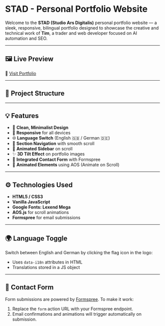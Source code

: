 # STAD - Personal Portfolio Website

Welcome to the **STAD (Studio Ars Digitalis)** personal portfolio website — a sleek, responsive, bilingual portfolio designed to showcase the creative and technical work of **Tim**, a trader and web developer focused on AI automation and SEO.

---

## 🖼️ Live Preview

🚀 [Visit Portfolio](https://your-live-site-link.com)

---

## 📁 Project Structure


---

## 💡 Features

- 🎨 **Clean, Minimalist Design**
- 📱 **Responsive** for all devices
- 🌐 **Language Switch** (English 🇬🇧 / German 🇩🇪)
- 🎯 **Section Navigation** with smooth scroll
- 🧠 **Animated Sidebar** on scroll
- ✨ **3D Tilt Effect** on portfolio images
- 💌 **Integrated Contact Form** with Formspree
- 🔁 **Animated Elements** using AOS (Animate on Scroll)

---

## ⚙️ Technologies Used

- **HTML5 / CSS3**
- **Vanilla JavaScript**
- **Google Fonts: Lexend Mega**
- **AOS.js** for scroll animations
- **Formspree** for email submissions

---

## 🌍 Language Toggle

Switch between English and German by clicking the flag icon in the logo:
- Uses `data-i18n` attributes in HTML
- Translations stored in a JS object

---

## 📩 Contact Form

Form submissions are powered by [Formspree](https://formspree.io/). To make it work:
1. Replace the `form` action URL with your Formspree endpoint.
2. Email confirmations and animations will trigger automatically on submission.


